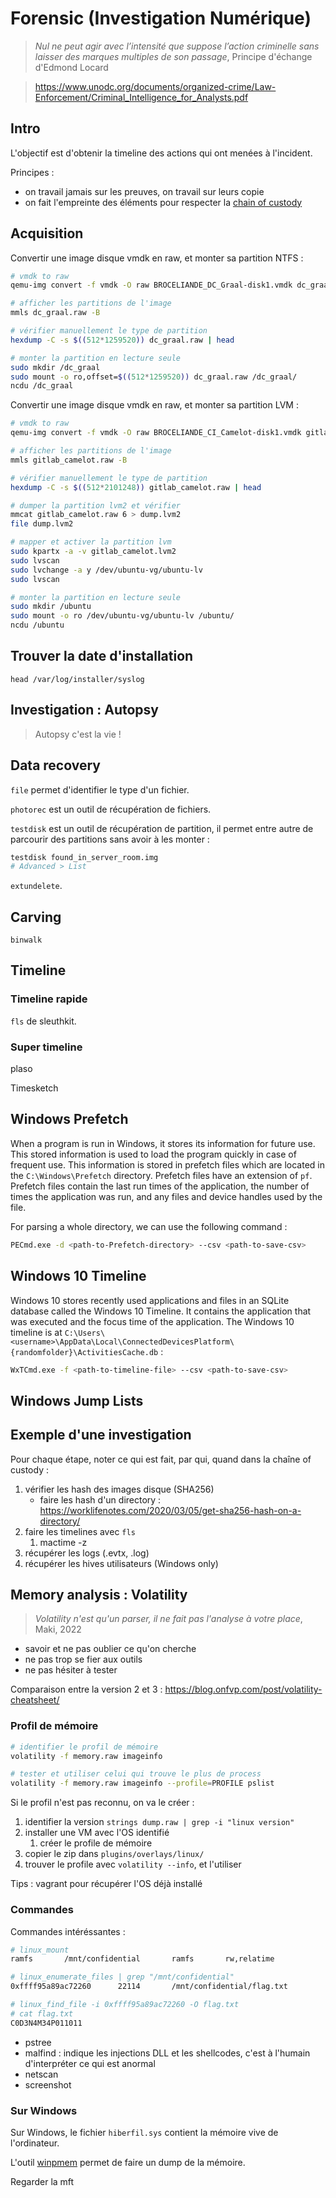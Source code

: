 # Forensic (Investigation Numérique)

> *Nul ne peut agir avec l’intensité que suppose l’action criminelle sans laisser des marques multiples de son passage*, Principe d'échange d'Edmond Locard

> https://www.unodc.org/documents/organized-crime/Law-Enforcement/Criminal_Intelligence_for_Analysts.pdf

## Intro

L'objectif est d'obtenir la timeline des actions qui ont menées à l'incident.

Principes :
- on travail jamais sur les preuves, on travail sur leurs copie
- on fait l'empreinte des éléments pour respecter la [chain of custody](https://en.wikipedia.org/wiki/Chain_of_custody)

## Acquisition

Convertir une image disque vmdk en raw, et monter sa partition NTFS :
```bash
# vmdk to raw
qemu-img convert -f vmdk -O raw BROCELIANDE_DC_Graal-disk1.vmdk dc_graal.raw

# afficher les partitions de l'image
mmls dc_graal.raw -B

# vérifier manuellement le type de partition
hexdump -C -s $((512*1259520)) dc_graal.raw | head

# monter la partition en lecture seule
sudo mkdir /dc_graal
sudo mount -o ro,offset=$((512*1259520)) dc_graal.raw /dc_graal/
ncdu /dc_graal
```

Convertir une image disque vmdk en raw, et monter sa partition LVM :
```bash
# vmdk to raw
qemu-img convert -f vmdk -O raw BROCELIANDE_CI_Camelot-disk1.vmdk gitlab_camelot.raw

# afficher les partitions de l'image
mmls gitlab_camelot.raw -B

# vérifier manuellement le type de partition
hexdump -C -s $((512*2101248)) gitlab_camelot.raw | head

# dumper la partition lvm2 et vérifier
mmcat gitlab_camelot.raw 6 > dump.lvm2
file dump.lvm2

# mapper et activer la partition lvm
sudo kpartx -a -v gitlab_camelot.lvm2
sudo lvscan
sudo lvchange -a y /dev/ubuntu-vg/ubuntu-lv
sudo lvscan

# monter la partition en lecture seule
sudo mkdir /ubuntu
sudo mount -o ro /dev/ubuntu-vg/ubuntu-lv /ubuntu/
ncdu /ubuntu
```

## Trouver la date d'installation

`head /var/log/installer/syslog`

## Investigation : Autopsy

> Autopsy c'est la vie !

## Data recovery

`file` permet d'identifier le type d'un fichier.

`photorec` est un outil de récupération de fichiers.

`testdisk` est un outil de récupération de partition, il permet entre autre de parcourir des partitions sans avoir à les monter :
```bash
testdisk found_in_server_room.img
# Advanced > List
```

`extundelete`.

## Carving

`binwalk`

## Timeline

### Timeline rapide

`fls` de sleuthkit.

### Super timeline

plaso

Timesketch

## Windows Prefetch

When a program is run in Windows, it stores its information for future use. This stored information is used to load the program quickly in case of frequent use. This information is stored in prefetch files which are located in the `C:\Windows\Prefetch` directory.
Prefetch files have an extension of `pf`. Prefetch files contain the last run times of the application, the number of times the application was run, and any files and device handles used by the file.

For parsing a whole directory, we can use the following command :
```bash
PECmd.exe -d <path-to-Prefetch-directory> --csv <path-to-save-csv>
```

## Windows 10 Timeline

Windows 10 stores recently used applications and files in an SQLite database called the Windows 10 Timeline. It contains the application that was executed and the focus time of the application. The Windows 10 timeline is at `C:\Users\<username>\AppData\Local\ConnectedDevicesPlatform\{randomfolder}\ActivitiesCache.db` :
```bash
WxTCmd.exe -f <path-to-timeline-file> --csv <path-to-save-csv>
```

## Windows Jump Lists

## Exemple d'une investigation

Pour chaque étape, noter ce qui est fait, par qui, quand dans la chaîne of custody :
1. vérifier les hash des images disque (SHA256)
   - faire les hash d'un directory : https://worklifenotes.com/2020/03/05/get-sha256-hash-on-a-directory/
2. faire les timelines avec `fls`
   1. mactime -z
3. récupérer les logs (.evtx, .log)
4. récupérer les hives utilisateurs (Windows only)

## Memory analysis : Volatility

> *Volatility n'est qu'un parser, il ne fait pas l'analyse à votre place*, Maki, 2022

- savoir et ne pas oublier ce qu'on cherche
- ne pas trop se fier aux outils
- ne pas hésiter à tester

Comparaison entre la version 2 et 3 : https://blog.onfvp.com/post/volatility-cheatsheet/

### Profil de mémoire

```bash
# identifier le profil de mémoire
volatility -f memory.raw imageinfo

# tester et utiliser celui qui trouve le plus de process
volatility -f memory.raw imageinfo --profile=PROFILE pslist
```

Si le profil n'est pas reconnu, on va le créer :
1. identifier la version `strings dump.raw | grep -i "linux version"`
2. installer une VM avec l'OS identifié
   1. créer le profile de mémoire
3. copier le zip dans `plugins/overlays/linux/`
4. trouver le profile avec `volatility --info`, et l'utiliser

<!-- Le script :
```bash
#!/bin/bash
git clone https://github.com/volatilityfoundation/volatility.git
cd volatility/tools/linux/ && make
cd ../../../
zip $(lsb_release -i -s)_$(uname -r)_profile.zip ./volatility/tools/linux/module.dwarf /boot/System.map-$(uname -r)
``` -->

Tips : vagrant pour récupérer l'OS déjà installé

### Commandes

Commandes intéréssantes :
```bash
# linux_mount
ramfs		/mnt/confidential		ramfs		rw,relatime

# linux_enumerate_files | grep "/mnt/confidential"
0xffff95a89ac72260		22114		/mnt/confidential/flag.txt

# linux_find_file -i 0xffff95a89ac72260 -O flag.txt
# cat flag.txt
C0D3N4M34P011011
```

- pstree
- malfind : indique les injections DLL et les shellcodes, c'est à l'humain d'interpréter ce qui est anormal
- netscan
- screenshot

### Sur Windows

Sur Windows, le fichier `hiberfil.sys` contient la mémoire vive de l'ordinateur.

L'outil [winpmem](https://winpmem.velocidex.com/) permet de faire un dump de la mémoire.

Regarder la mft
